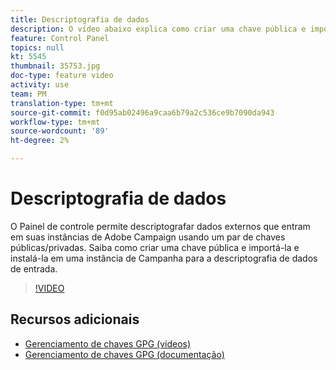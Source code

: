 ```yaml
---
title: Descriptografia de dados
description: O vídeo abaixo explica como criar uma chave pública e importá-la e instalá-la em uma instância de Campanha para a descriptografia de dados.
feature: Control Panel
topics: null
kt: 5545
thumbnail: 35753.jpg
doc-type: feature video
activity: use
team: PM
translation-type: tm+mt
source-git-commit: f0d95ab02496a9caa6b79a2c536ce9b7090da943
workflow-type: tm+mt
source-wordcount: '89'
ht-degree: 2%

---
```



# Descriptografia de dados

O Painel de controle permite descriptografar dados externos que entram em suas instâncias de Adobe Campaign usando um par de chaves públicas/privadas.
Saiba como criar uma chave pública e importá-la e instalá-la em uma instância de Campanha para a descriptografia de dados de entrada.

>[!VIDEO](https://video.tv.adobe.com/v/35753?quality=12)

## Recursos adicionais

* [Gerenciamento de chaves GPG (vídeos)](./gpg-key-management-overview.md)
* [Gerenciamento de chaves GPG (documentação)](https://docs.adobe.com/content/help/en/control-panel/using/instances-settings/gpg-keys-management.html)

